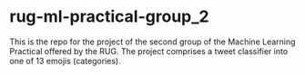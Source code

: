 # rug-ml-practical-group_2
This is the repo for the project of the second group of the Machine Learning Practical offered by the RUG. The project comprises a tweet classifier into one of 13 emojis (categories). 
